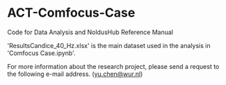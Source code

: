 # ACT-Comfocus-Case
Code for Data Analysis and NoldusHub Reference Manual

'ResultsCandice_40_Hz.xlsx' is the main dataset used in the analysis in 'Comfocus Case.ipynb'.

For more information about the research project, please send a request to the following e-mail address. (yu.chen@wur.nl)
